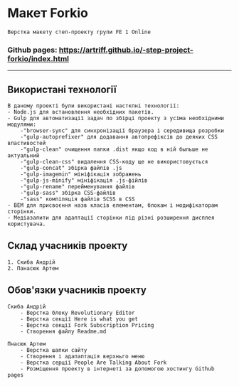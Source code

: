 # Макет Forkio

    Верстка макету степ-проекту групи FE 1 Online

### Github pages: <https://artriff.github.io/-step-project-forkio/index.html>

---

## Використані технології

    В даному проекті були використані насткпні технології:
    - Node.js для встановлення необхідних пакетів.
    - Gulp для автоматизації задач по збірці проекту з усіма необхідними модулями:
        -"browser-sync" для синхронізації браузера і середивища розробки
        -"gulp-autoprefixer" для додавання автопрефіксів до деяких CSS властивостей
        -"gulp-clean" очищення папки .dist якщо код в ній быльше не актуальний
        -"gulp-clean-css" видалення CSS-коду ще не використовується
        -"gulp-concat" збірка файлів .js
        -"gulp-imagemin" мініфікація зображень
        -"gulp-js-minify" мініфікація .js-фійлів
        -"gulp-rename" перейменування файлів
        -"gulp-sass" збірка CSS-файлів
        -"sass" компіляція файлів SCSS в CSS
    - BEM для присвоєння назв класів елементам, блокам і модифікаторам сторінки.
    - Медіазапити для адаптації сторінки під різні розширення дисплея користувача.

## Склад учасників проекту

    1. Скиба Андрій
    2. Панасюк Артем

## Обов'язки учасників проекту

    Скиба Андрій
        - Верстка блоку Revolutionary Editor
        - Верстка секції Here is what you get
        - Верстка секції Fork Subscription Pricing
        - Створення файлу Readme.md

    Пнасюк Артем
        - Верстка шапки сайту
        - Створення і адапаптація верхньго меню
        - Верстка серції People Are Talking About Fork
        - Розміщення проекту в інтернеті за допомогою хостингу Github pages
